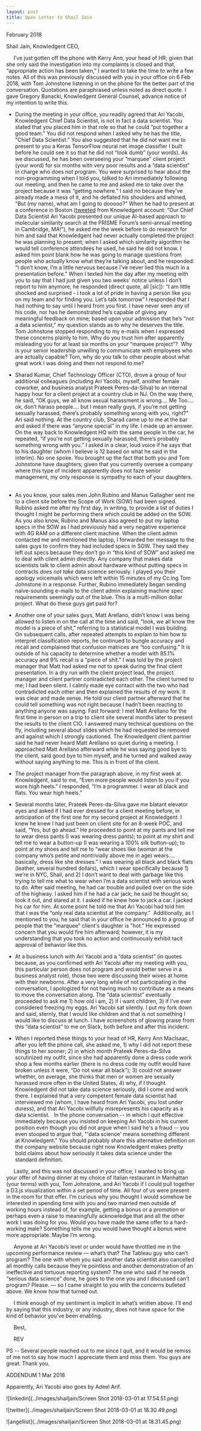 ```yaml
---
layout: post
title: Open Letter to Shail Jain
---
```

February 2018

Shail Jain, Knowledgent CEO,

&nbsp;&nbsp;&nbsp;&nbsp;&nbsp;I’ve just gotten off the phone with Kerry Ann, your head of HR; given that she only said the investigation into my complaints is closed and that, “appropriate action has been taken,” I wanted to take the time to write a few notes.  All of this was previously discussed with you in your office on 6 Feb 2018, with Tom Johnstone listening in on the phone for the better part of the conversation.  Quotations are paraphrased unless noted as direct quote.  I gave Gregory Banacki, Knowledgent General Counsel, advance notice of my intention to write this.

* During the meeting in your office, you readily agreed that Ari Yacobi, Knowledgent Chief Data Scientist, is not in fact a data scientist.  You stated that you placed him in that role so that he could “put together a good team.”  You did not respond when I asked why he has the title, “Chief Data Scientist.”  You also suggested that he did not want me to present to you a Keras TensorFlow neural net image classifier I built before he could see it so that he did not “look dumb” (your words).  As we discussed, he has been overseeing your “marquee” client project (your word) for six months with very poor results and a “data scientist” in charge who does not program.  You were surprised to hear about the non-programming when I told you, talked to Ari immediately following our meeting, and then he came to me and asked me to take over the project because it was “getting nowhere.”  I said no because they've already made a mess of it, and he deflated his shoulders and whined, “But (my name), what am I going to dooooo?”  When he had to present at a conference in Boston ([tweeted](https://twitter.com/Knowledgent/status/935172206270787586) from Knowledgent account: “Our Chief Data Scientist Ari Yacobi presented our unique AI-based approach to molecular similarity search at the PRISME Forum’s semi-annual meeting in Cambridge, MA!”), he asked me the week before to do research for him and said that Knowledgent had never actually completed the project he was planning to present; when I asked which similarity algorithm he would tell conference attendees he used, he said he did not know.  I asked him point blank how he was going to manage questions from people who actually know what they’re talking about, and he responded: “I don’t know, I’m a little nervous because I’ve never lied this much in a presentation before.”  When I texted him the day after my meeting with you to say that I had just given you two weeks’ notice unless I don’t report to him anymore, he responded (direct quote, all [sic]): “I am little shocked and surprised - i took a lot of pride in having a person like you on my team and for finding you.  Let’s talk tomorrow”  I responded that I had nothing to say until I heard from you first.  I have never seen any of his code, nor has he demonstrated he’s capable of giving any meaningful feedback on mine; based upon your admission that he’s “not a data scientist,” my question stands as to why he deserves the title.  Tom Johnstone stopped responding to my e-mails when I expressed these concerns plainly to him.  Why do you trust him after apparently misleading you for at least six months on your “marquee project”?   Why is your senior leadership unwilling to communicate with employees who are actually capable?  Tom, why do you talk to other people about what great work I was doing and then not respond to me?

* Sharad Kumar, Chief Technology Officer (CTO), drove a group of four additional colleagues (including Ari Yacobi, myself, another female coworker, and business analyst Prateek Peres-da-Silva) to an internal happy hour for a client project at a country club in NJ.  On the way there, he said, “OK guys, we all know sexual harassment is wrong…. Me Too…. ok, don’t harass people…. but I mean really guys, if you’re not getting sexually harassed, there’s probably something wrong with you, right?”  Ari said nothing.  At the country club, Sharad came up to me at the bar and asked if there was “anyone special” in my life.  I made up an answer.  On the way back to Knowledgent HQ with the same people in the car, he repeated, “if you’re not getting sexually harassed, there’s probably something wrong with you.”  I asked in a clear, loud voice if he says that to his daughter (whom I believe is 12 based on what he said in the interim).  No one spoke.  You brought up the fact that both you and Tom Johnstone have daughters; given that you currently oversee a company where this type of incident apparently does not faze senior management, my only response is sympathy to each of your daughters.   

* As you know, your sales men John Rubino and Manus Gallagher sent me to a client site before the Scope of Work (SOW) had been signed.  Rubino asked me after my first day, in writing, to provide a list of duties I thought I might be performing there which could be added on the SOW.  As you also know, Rubino and Manus also agreed to put my laptop specs in the SOW as I had previously had a very negative experience with 4G RAM on a different client machine.  When the client admin contacted me and mentioned the laptop, I forwarded her message to the sales guys to confirm they had included specs in SOW.  They said they left out specs because they don’t go in “this kind of SOW” and asked me to deal with client admin directly.  Any company that makes data scientists talk to client admin about hardware without putting specs in contracts *does not take* data science seriously.  I played you their apology voicemails which were left within 15 minutes of my Cc:ing Tom Johnstone in a response.  Further, Rubino immediately began sending naïve-sounding e-mails to the client admin explaining machine spec requirements seemingly out of the blue.  This is a multi-million dollar project.  What do these guys get paid for?    

* Another one of your sales guys, Matt Arellano, didn’t know I was being allowed to listen in on the call at the time and said, “look, we all know the model is a piece of shit,” referring to a statistical model I was building.  On subsequent calls, after repeated attempts to explain to him how to interpret classification reports, he continued to bungle accuracy and recall and complained that confusion matrices are “too confusing.”  It is outside of his capacity to determine whether a model with 85.1% accuracy and 9% recall is a "piece of shit."  I was told by the project manager that Matt had asked me not to speak during the final client presentation.  In a dry run with the client project lead, the project manager and client partner contradicted each other.  The client turned to me; I had been silent.  I calmly made eye contact with the two who had contradicted each other and then explained the results of *my* work.  It was clear and made sense.  He told our client partner afterward that he could tell something was not right because I hadn’t been reacting to anything anyone was saying.  Fast forward: I met Matt Arellano for the first time in person on a trip to client site several months later to present the results to the client CIO.  I answered many technical questions on the fly, including several about slides which he had requested be removed and against which I strongly cautioned.  The Knowledgent client partner said he had never heard Matt Arellano so quiet during a meeting.  I approached Matt Arellano afterward while he was saying good bye to the client, said good bye to him myself, and he turned and walked away without saying anything to me.  This is in front of the client. 

* The project manager from the paragraph above, in my first week at Knowledgent, said to me, “Even more people would listen to you if you wore high heels.”  I responded, “I’m a programmer.  I wear all black and flats.  You wear high heels.” 

* Several months later, Prateek Peres-da-Silva gave me blatant elevator eyes and asked if I had ever dressed for a client meeting before, in anticipation of the first one for my second project at Knowledgent.  I knew he knew I had just been on client site for an 8-week POC, and said, “Yes, but go ahead.”  He proceeded to point at my pants and tell me to wear dress pants (I was wearing dress pants); to point at my shirt and tell me to wear a button-up (I was wearing a 100% silk button-up); to point at my shoes and tell me to “wear shoes like (woman at the company who’s petite and nontrivially above me in age) wears…. basically, dress like she dresses.”  I was wearing all black and black flats (leather, several hundred dollars), which I wear specifically because 1) we’re in NYC, Shail, and 2) I don’t want to deal with garbage like this trying to tell me what to wear when I’m a data scientist with serious work to do.  After said meeting, he had car trouble and pulled over on the side of the highway.  I asked him if he had a car jack; he said he thought so, took it out, and stared at it.  I asked if he knew how to jack a car.  I jacked his car for him.  At some point he told me that Ari Yacobi had told him that I was the “only real data scientist at the company.”    Additionally, as I mentioned to you, he said that in your office he announced to a group of people that the "marquee" client's daughter is "hot."  He expressed concern that you would fire him afterward; however, it is my understanding that you took no action and continuously exhibit tacit approval of behavior like this.

*  At a business lunch with Ari Yacobi and a “data scientist” (in quotes because, as you confirmed with Ari Yacobi after my meeting with you, this particular person does not program and would better serve in a business analyst role), those two were discussing their wives at home with their newborns.  After a very long while of not participating in the conversation, I apologized for not having much to contribute as a means to move the conversation along.   The “data scientist” eventually proceeded to ask me 1) how old i am, 2) if i want children, 3) if I’ve ever considered freezing my eggs.  Ari Yacobi sat silently.  I put my fork down and said, sternly, that I would like children and that is not something I would like to discuss at lunch.  I have screenshots of glowing praise from this “data scientist” to me on Slack, both before and after this incident.   

* When I reported these things to your head of HR, Kerry Ann MacIsaac, after you left the phone call, she asked me, 1) why I did not report these things to her sooner; 2) in which month Prateek Peres-da-Silva scrutinized my outfit, since she had apparently done a dress code work shop a few months earlier (there is no dress code my outfit would have broken unless it were, “Do not wear all black”); 3) could not answer whether, on average, she thinks that men or women are sexually harassed more often in the United States, 4) why, if I thought Knowledgent did not take data science seriously, did I come and work there.  I explained that a very competent female data scientist had interviewed me (whom, I have heard from Ari Yacobi, you lost under duress), and that Ari Yacobi willfully misrepresents his capacity as a data scientist.   In the phone conversation -- in which I quit effective immediately because you insisted on keeping Ari Yacobi in his current position even though you did not argue when I said he's a fraud --  you even stooped to argue that, "'data science' means something different at Knowledgent."  You should probably share this alternative definition on the company website because right now Knowledgent makes pretty bold claims about how seriously it takes data science under the standard definition.

&nbsp;&nbsp;&nbsp;&nbsp;&nbsp;Lastly, and this was not discussed in your office, I wanted to bring up your offer of having dinner at my choice of Italian restaurant in Manhattan (your terms) with you, Tom Johnstone, and Ari Yacobi if I could pull together a D3.js visualization within a set period of time.  All four of us were present in the room for that offer.  I’m curious why you thought I would somehow be interested in spending time with you and two married men outside of working hours instead of, for example, getting a bonus or a promotion or perhaps even a raise to meaningfully acknowledge that and all the other work I was doing for you.  Would you have made the same offer to a hard-working male?  Something tells me you would have thought a bonus were more appropriate.  Maybe I’m wrong.

&nbsp;&nbsp;&nbsp;&nbsp;&nbsp;Anyone at Ari Yacobi’s level or under would have throttled me in the upcoming performance review  — what’s that?  The Tableau guy who can’t program?  The one with whom you said another data scientist also cancelled all monthly calls because they’re pointless and another demonstration of an ineffective and tortuous reporting system?  The one who said if he needs “serious data science” done, he goes to the one you and I discussed can’t program?  Please. —  so I came straight to you with the concerns bulleted above.  We know how that turned out.

&nbsp;&nbsp;&nbsp;&nbsp;&nbsp;I think enough of my sentiment is implicit in what’s written above.  I’ll end by saying that this industry, or any industry, does not have space for the kind of behavior you’ve been enabling.

&nbsp;&nbsp;&nbsp;&nbsp;&nbsp;Best,

&nbsp;&nbsp;&nbsp;&nbsp;&nbsp;REV

PS -- Several people reached out to me since I quit, and it would be remiss of me not to say how much I appreciate them and miss them.  You guys are great.  Thank you.


ADDENDUM 1 Mar 2018

Apparently, Ari Yacobi also goes by Adeel Arif.   

![linkedin](../images/shailjain/Screen Shot 2018-03-01 at 17.54.51.png)

![twitter](../images/shailjain/Screen Shot 2018-03-01 at 18.30.49.png)

![angellist](../images/shailjain/Screen Shot 2018-03-01 at 18.31.45.png)

